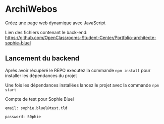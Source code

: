 # ArchiWebos
Créez une page web dynamique avec JavaScript

Lien des fichiers contenant le back-end: https://github.com/OpenClassrooms-Student-Center/Portfolio-architecte-sophie-bluel

## Lancement du backend

Après avoir récupéré le REPO executez la commande `npm install` pour installer les dépendances du projet

Une fois les dépendances installées lancez le projet avec la commande `npm start`

Compte de test pour Sophie Bluel

```
email: sophie.bluel@test.tld

password: S0phie 
```
